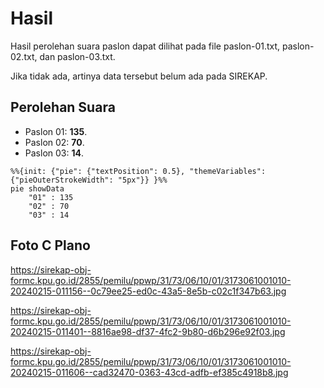 # Hasil

Hasil perolehan suara paslon dapat dilihat pada file paslon-01.txt, paslon-02.txt, dan paslon-03.txt.

Jika tidak ada, artinya data tersebut belum ada pada SIREKAP.

## Perolehan Suara

 * Paslon 01: **135**.
 * Paslon 02: **70**.
 * Paslon 03: **14**.

```mermaid
%%{init: {"pie": {"textPosition": 0.5}, "themeVariables": {"pieOuterStrokeWidth": "5px"}} }%%
pie showData
    "01" : 135
    "02" : 70
    "03" : 14
```
## Foto C Plano

https://sirekap-obj-formc.kpu.go.id/2855/pemilu/ppwp/31/73/06/10/01/3173061001010-20240215-011156--0c79ee25-ed0c-43a5-8e5b-c02c1f347b63.jpg

https://sirekap-obj-formc.kpu.go.id/2855/pemilu/ppwp/31/73/06/10/01/3173061001010-20240215-011401--8816ae98-df37-4fc2-9b80-d6b296e92f03.jpg

https://sirekap-obj-formc.kpu.go.id/2855/pemilu/ppwp/31/73/06/10/01/3173061001010-20240215-011606--cad32470-0363-43cd-adfb-ef385c4918b8.jpg
